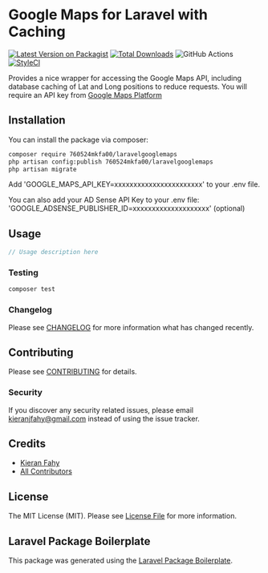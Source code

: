 # Google Maps for Laravel with Caching

[![Latest Version on Packagist](https://img.shields.io/packagist/v/760524mkfa00/laravelgooglemaps.svg?style=flat-square)](https://packagist.org/packages/760524mkfa00/laravelgooglemaps)
[![Total Downloads](https://img.shields.io/packagist/dt/760524mkfa00/laravelgooglemaps.svg?style=flat-square)](https://packagist.org/packages/760524mkfa00/laravelgooglemaps)
![GitHub Actions](https://github.com/760524mkfa00/laravelgooglemaps/actions/workflows/main.yml/badge.svg)
[![StyleCI](https://github.styleci.io/repos/367474224/shield?branch=master)](https://github.styleci.io/repos/367474224?branch=master)

Provides a nice wrapper for accessing the Google Maps API, including database caching of Lat and Long positions to reduce requests. You will require an API key from [Google Maps Platform](https://developers.google.com/maps)

## Installation

You can install the package via composer:

```bash
composer require 760524mkfa00/laravelgooglemaps
php artisan config:publish 760524mkfa00/laravelgooglemaps
php artisan migrate
```

Add 'GOOGLE_MAPS_API_KEY=xxxxxxxxxxxxxxxxxxxxxxx' to your .env file.

You can also add your AD Sense API Key to your .env file: 'GOOGLE_ADSENSE_PUBLISHER_ID=xxxxxxxxxxxxxxxxxxxx' (optional)

## Usage

```php
// Usage description here
```

### Testing

```bash
composer test
```

### Changelog

Please see [CHANGELOG](CHANGELOG.md) for more information what has changed recently.

## Contributing

Please see [CONTRIBUTING](CONTRIBUTING.md) for details.

### Security

If you discover any security related issues, please email kieranjfahy@gmail.com instead of using the issue tracker.

## Credits

-   [Kieran Fahy](https://github.com/760524mkfa00)
-   [All Contributors](../../contributors)

## License

The MIT License (MIT). Please see [License File](LICENSE.md) for more information.

## Laravel Package Boilerplate

This package was generated using the [Laravel Package Boilerplate](https://laravelpackageboilerplate.com).
